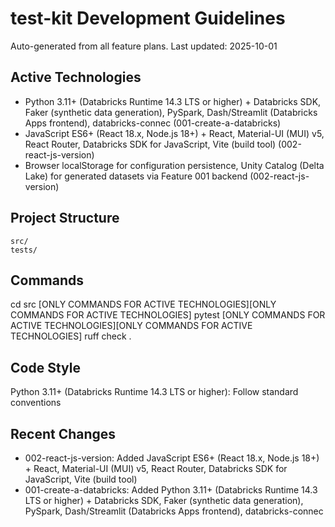 # test-kit Development Guidelines

Auto-generated from all feature plans. Last updated: 2025-10-01

## Active Technologies
- Python 3.11+ (Databricks Runtime 14.3 LTS or higher) + Databricks SDK, Faker (synthetic data generation), PySpark, Dash/Streamlit (Databricks Apps frontend), databricks-connec (001-create-a-databricks)
- JavaScript ES6+ (React 18.x, Node.js 18+) + React, Material-UI (MUI) v5, React Router, Databricks SDK for JavaScript, Vite (build tool) (002-react-js-version)
- Browser localStorage for configuration persistence, Unity Catalog (Delta Lake) for generated datasets via Feature 001 backend (002-react-js-version)

## Project Structure
```
src/
tests/
```

## Commands
cd src [ONLY COMMANDS FOR ACTIVE TECHNOLOGIES][ONLY COMMANDS FOR ACTIVE TECHNOLOGIES] pytest [ONLY COMMANDS FOR ACTIVE TECHNOLOGIES][ONLY COMMANDS FOR ACTIVE TECHNOLOGIES] ruff check .

## Code Style
Python 3.11+ (Databricks Runtime 14.3 LTS or higher): Follow standard conventions

## Recent Changes
- 002-react-js-version: Added JavaScript ES6+ (React 18.x, Node.js 18+) + React, Material-UI (MUI) v5, React Router, Databricks SDK for JavaScript, Vite (build tool)
- 001-create-a-databricks: Added Python 3.11+ (Databricks Runtime 14.3 LTS or higher) + Databricks SDK, Faker (synthetic data generation), PySpark, Dash/Streamlit (Databricks Apps frontend), databricks-connec

<!-- MANUAL ADDITIONS START -->
<!-- MANUAL ADDITIONS END -->
